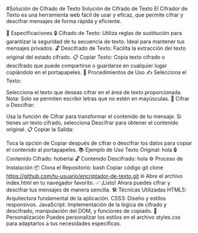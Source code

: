 #Solución de Cifrado de Texto
Solución de Cifrado de Texto
El Cifrador de Texto es una herramienta web fácil de usar y eficaz, que permite cifrar y descifrar mensajes de forma rápida y eficiente.

📝 Especificaciones
🔒 Cifrado de Texto: Utiliza reglas de sustitución para garantizar la seguridad de tu secuencia de texto. Ideal para mantener tus mensajes privados.
🔓 Descifrado de Texto: Facilita la extracción del texto original del estado cifrado.
📋 Copiar Texto: Copia texto cifrado o descifrado que puede compartirse o guardarse en cualquier lugar copiándolo en el portapapeles.
🚀 Procedimientos de Uso
✍️ Selecciona el Texto:

Selecciona el texto que deseas cifrar en el área de texto proporcionada.
Nota: Solo se permiten escribir letras que no estén en mayúsculas.
🔄 Cifrar o Descifrar:

Usa la función de Cifrar para transformar el contenido de tu mensaje.
Si tienes un texto cifrado, selecciona Descifrar para obtener el contenido original.
📋 Copiar la Salida:

Toca la opción de Copiar después de cifrar o descifrar los datos para copiar el contenido al portapapeles.
📚 Ejemplo de Uso
Texto Original: hola
🔒 Contenido Cifrado: hoberlai
🔓 Contenido Descifrado: hola
⚙️ Proceso de Instalación
📦 Clona el Repositorio:
bash
Copiar código
git clone https://github.com/tu-usuario/encriptador-de-texto.git
🌐 Abre el archivo index.html en tu navegador favorito.
✅ ¡Listo! Ahora puedes cifrar y descifrar tus mensajes de manera sencilla.
🛠️ Técnicas Utilizadas
HTML5: Arquitectura fundamental de la aplicación.
CSS3: Diseño y estilos responsivos.
JavaScript: Implementación de la lógica de cifrado y descifrado, manipulación del DOM, y funciones de copiado.
🎨 Personalización
Puedes personalizar los estilos en el archivo styles.css para adaptarlos a tus necesidades específicas.


